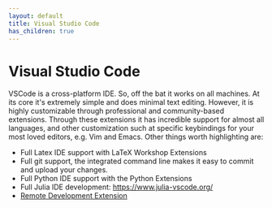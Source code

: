```yaml
---
layout: default
title: Visual Studio Code
has_children: true
---
```


# Visual Studio Code

VSCode is a cross-platform IDE. So, off the bat it works on all machines. At its
core it's extremely simple and does minimal text editing. However, it is highly
customizable through professional and community-based extensions. Through these
extensions it has incredible support for almost all languages, and other
customization such at specific keybindings for your most loved editors, e.g. Vim
and Emacs. Other things worth highlighting are:

- Full Latex IDE support with LaTeX Workshop Extensions
- Full git support, the integrated command line makes it easy to commit and 
  upload your changes.
- Full Python IDE support with the Python Extensions
- Full Julia IDE development: https://www.julia-vscode.org/
- [Remote Development Extension](./remotecodeediting.md)


